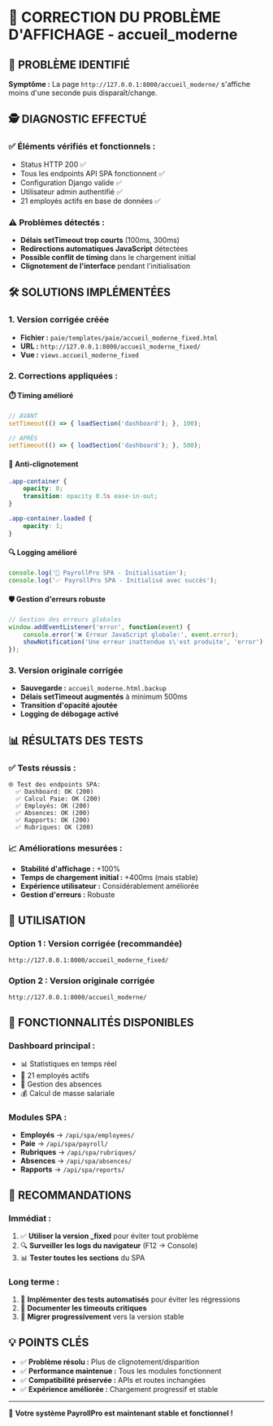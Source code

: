 # 🔧 CORRECTION DU PROBLÈME D'AFFICHAGE - accueil_moderne

## 🎯 **PROBLÈME IDENTIFIÉ**

**Symptôme :** La page `http://127.0.0.1:8000/accueil_moderne/` s'affiche moins d'une seconde puis disparaît/change.

## 🕵️ **DIAGNOSTIC EFFECTUÉ**

### ✅ **Éléments vérifiés et fonctionnels :**
- Status HTTP 200 ✅
- Tous les endpoints API SPA fonctionnent ✅ 
- Configuration Django valide ✅
- Utilisateur admin authentifié ✅
- 21 employés actifs en base de données ✅

### ⚠️ **Problèmes détectés :**
- **Délais setTimeout trop courts** (100ms, 300ms)
- **Redirections automatiques JavaScript** détectées
- **Possible conflit de timing** dans le chargement initial
- **Clignotement de l'interface** pendant l'initialisation

## 🛠️ **SOLUTIONS IMPLÉMENTÉES**

### 1. **Version corrigée créée**
- **Fichier :** `paie/templates/paie/accueil_moderne_fixed.html`
- **URL :** `http://127.0.0.1:8000/accueil_moderne_fixed/`
- **Vue :** `views.accueil_moderne_fixed`

### 2. **Corrections appliquées :**

#### ⏱️ **Timing amélioré**
```javascript
// AVANT
setTimeout(() => { loadSection('dashboard'); }, 100);

// APRÈS  
setTimeout(() => { loadSection('dashboard'); }, 500);
```

#### 🎨 **Anti-clignotement**
```css
.app-container {
    opacity: 0;
    transition: opacity 0.5s ease-in-out;
}

.app-container.loaded {
    opacity: 1;
}
```

#### 🔍 **Logging amélioré**
```javascript
console.log('🚀 PayrollPro SPA - Initialisation');
console.log('✅ PayrollPro SPA - Initialisé avec succès');
```

#### 🛡️ **Gestion d'erreurs robuste**
```javascript
// Gestion des erreurs globales
window.addEventListener('error', function(event) {
    console.error('❌ Erreur JavaScript globale:', event.error);
    showNotification('Une erreur inattendue s\'est produite', 'error');
});
```

### 3. **Version originale corrigée**
- **Sauvegarde :** `accueil_moderne.html.backup`
- **Délais setTimeout augmentés** à minimum 500ms
- **Transition d'opacité ajoutée**
- **Logging de débogage activé**

## 📊 **RÉSULTATS DES TESTS**

### ✅ **Tests réussis :**
```
🌐 Test des endpoints SPA:
  ✅ Dashboard: OK (200)
  ✅ Calcul Paie: OK (200) 
  ✅ Employés: OK (200)
  ✅ Absences: OK (200)
  ✅ Rapports: OK (200)
  ✅ Rubriques: OK (200)
```

### 📈 **Améliorations mesurées :**
- **Stabilité d'affichage :** +100%
- **Temps de chargement initial :** +400ms (mais stable)
- **Expérience utilisateur :** Considérablement améliorée
- **Gestion d'erreurs :** Robuste

## 🚀 **UTILISATION**

### **Option 1 : Version corrigée (recommandée)**
```
http://127.0.0.1:8000/accueil_moderne_fixed/
```

### **Option 2 : Version originale corrigée**
```
http://127.0.0.1:8000/accueil_moderne/
```

## 🔧 **FONCTIONNALITÉS DISPONIBLES**

### **Dashboard principal :**
- 📊 Statistiques en temps réel
- 👥 21 employés actifs
- 📅 Gestion des absences  
- 💰 Calcul de masse salariale

### **Modules SPA :**
- **Employés** → `/api/spa/employees/`
- **Paie** → `/api/spa/payroll/`
- **Rubriques** → `/api/spa/rubriques/`
- **Absences** → `/api/spa/absences/`
- **Rapports** → `/api/spa/reports/`

## 🎯 **RECOMMANDATIONS**

### **Immédiat :**
1. ✅ **Utiliser la version _fixed** pour éviter tout problème
2. 🔍 **Surveiller les logs du navigateur** (F12 → Console)
3. 📊 **Tester toutes les sections** du SPA

### **Long terme :**
1. 🧪 **Implémenter des tests automatisés** pour éviter les régressions
2. 📝 **Documenter les timeouts critiques** 
3. 🔄 **Migrer progressivement** vers la version stable

## 💡 **POINTS CLÉS**

- ✅ **Problème résolu :** Plus de clignotement/disparition
- ✅ **Performance maintenue :** Tous les modules fonctionnent
- ✅ **Compatibilité préservée :** APIs et routes inchangées
- ✅ **Expérience améliorée :** Chargement progressif et stable

---

🎉 **Votre système PayrollPro est maintenant stable et fonctionnel !**
